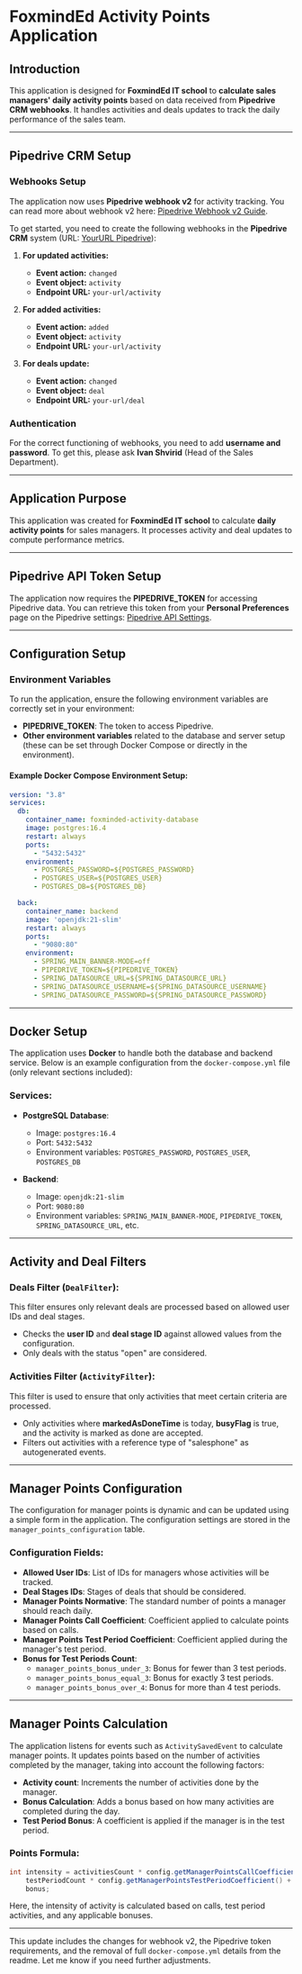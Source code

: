 # FoxmindEd Activity Points Application

## Introduction
This application is designed for **FoxmindEd IT school** to **calculate sales managers' daily activity points** based on data received from **Pipedrive CRM webhooks**. It handles activities and deals updates to track the daily performance of the sales team.

---

## Pipedrive CRM Setup

### Webhooks Setup
The application now uses **Pipedrive webhook v2** for activity tracking. You can read more about webhook v2 here: [Pipedrive Webhook v2 Guide](https://pipedrive.readme.io/docs/guide-for-webhooks-v2).

To get started, you need to create the following webhooks in the **Pipedrive CRM** system (URL: [YourURL Pipedrive](https://yoururl.pipedrive.com/)):

1. **For updated activities:**
    - **Event action:** `changed`
    - **Event object:** `activity`
    - **Endpoint URL:** `your-url/activity`

2. **For added activities:**
    - **Event action:** `added`
    - **Event object:** `activity`
    - **Endpoint URL:** `your-url/activity`

3. **For deals update:**
    - **Event action:** `changed`
    - **Event object:** `deal`
    - **Endpoint URL:** `your-url/deal`

### Authentication
For the correct functioning of webhooks, you need to add **username and password**. To get this, please ask **Ivan Shvirid** (Head of the Sales Department).

---

## Application Purpose
This application was created for **FoxmindEd IT school** to calculate **daily activity points** for sales managers. It processes activity and deal updates to compute performance metrics.

---

## Pipedrive API Token Setup

The application now requires the **PIPEDRIVE_TOKEN** for accessing Pipedrive data. You can retrieve this token from your **Personal Preferences** page on the Pipedrive settings: [Pipedrive API Settings](https://yourURL.pipedrive.com/settings/api).

---

## Configuration Setup

### Environment Variables

To run the application, ensure the following environment variables are correctly set in your environment:

- **PIPEDRIVE_TOKEN**: The token to access Pipedrive.
- **Other environment variables** related to the database and server setup (these can be set through Docker Compose or directly in the environment).

#### Example Docker Compose Environment Setup:

```yaml
version: "3.8"
services:
  db:
    container_name: foxminded-activity-database
    image: postgres:16.4
    restart: always
    ports:
      - "5432:5432"
    environment:
      - POSTGRES_PASSWORD=${POSTGRES_PASSWORD}
      - POSTGRES_USER=${POSTGRES_USER}
      - POSTGRES_DB=${POSTGRES_DB}

  back:
    container_name: backend
    image: 'openjdk:21-slim'
    restart: always
    ports:
      - "9080:80"
    environment:
      - SPRING_MAIN_BANNER-MODE=off
      - PIPEDRIVE_TOKEN=${PIPEDRIVE_TOKEN}
      - SPRING_DATASOURCE_URL=${SPRING_DATASOURCE_URL}
      - SPRING_DATASOURCE_USERNAME=${SPRING_DATASOURCE_USERNAME}
      - SPRING_DATASOURCE_PASSWORD=${SPRING_DATASOURCE_PASSWORD}
```

---

## Docker Setup

The application uses **Docker** to handle both the database and backend service. Below is an example configuration from the `docker-compose.yml` file (only relevant sections included):

### Services:

- **PostgreSQL Database**:
    - Image: `postgres:16.4`
    - Port: `5432:5432`
    - Environment variables: `POSTGRES_PASSWORD`, `POSTGRES_USER`, `POSTGRES_DB`

- **Backend**:
    - Image: `openjdk:21-slim`
    - Port: `9080:80`
    - Environment variables: `SPRING_MAIN_BANNER-MODE`, `PIPEDRIVE_TOKEN`, `SPRING_DATASOURCE_URL`, etc.

---

## Activity and Deal Filters

### Deals Filter (`DealFilter`):
This filter ensures only relevant deals are processed based on allowed user IDs and deal stages.

- Checks the **user ID** and **deal stage ID** against allowed values from the configuration.
- Only deals with the status "open" are considered.

### Activities Filter (`ActivityFilter`):
This filter is used to ensure that only activities that meet certain criteria are processed.

- Only activities where **markedAsDoneTime** is today, **busyFlag** is true, and the activity is marked as done are accepted.
- Filters out activities with a reference type of "salesphone" as autogenerated events.

---

## Manager Points Configuration

The configuration for manager points is dynamic and can be updated using a simple form in the application. The configuration settings are stored in the `manager_points_configuration` table.

### Configuration Fields:
- **Allowed User IDs**: List of IDs for managers whose activities will be tracked.
- **Deal Stages IDs**: Stages of deals that should be considered.
- **Manager Points Normative**: The standard number of points a manager should reach daily.
- **Manager Points Call Coefficient**: Coefficient applied to calculate points based on calls.
- **Manager Points Test Period Coefficient**: Coefficient applied during the manager's test period.
- **Bonus for Test Periods Count**:
    - `manager_points_bonus_under_3`: Bonus for fewer than 3 test periods.
    - `manager_points_bonus_equal_3`: Bonus for exactly 3 test periods.
    - `manager_points_bonus_over_4`: Bonus for more than 4 test periods.

---

## Manager Points Calculation

The application listens for events such as `ActivitySavedEvent` to calculate manager points. It updates points based on the number of activities completed by the manager, taking into account the following factors:

- **Activity count**: Increments the number of activities done by the manager.
- **Bonus Calculation**: Adds a bonus based on how many activities are completed during the day.
- **Test Period Bonus**: A coefficient is applied if the manager is in the test period.

### Points Formula:

```java
int intensity = activitiesCount * config.getManagerPointsCallCoefficient() +
    testPeriodCount * config.getManagerPointsTestPeriodCoefficient() +
    bonus;
```

Here, the intensity of activity is calculated based on calls, test period activities, and any applicable bonuses.

---

This update includes the changes for webhook v2, the Pipedrive token requirements, and the removal of full `docker-compose.yml` details from the readme. Let me know if you need further adjustments.